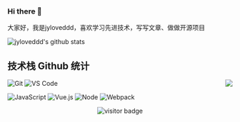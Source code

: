### Hi there 👋
大家好，我是jyloveddd，喜欢学习先进技术，写写文章、做做开源项目
<!--
**jyloveddd/jyloveddd** is a ✨ _special_ ✨ repository because its `README.md` (this file) appears on your GitHub profile.

Here are some ideas to get you started:

- 🔭 I’m currently working on ...
- 🌱 I’m currently learning ...
- 👯 I’m looking to collaborate on ...
- 🤔 I’m looking for help with ...
- 💬 Ask me about ...
- 📫 How to reach me: ...
- 😄 Pronouns: ...
- ⚡ Fun fact: ...
-->
![jyloveddd's github stats](https://github-readme-stats.vercel.app/api?username=jyloveddd&show_icons=true&theme=radical)

## 技术栈 Github 统计
<img align="right" src="https://github-readme-stats.vercel.app/api?username=jyloveddd&show_icons=true">

![Git](https://img.shields.io/badge/-Git-%23F05032?style=for-the-badge&logo=git&logoColor=%23ffffff)
![VS Code](https://img.shields.io/badge/-VSCode-%23007ACC?style=for-the-badge&logo=visual-studio-code)


![JavaScript](https://img.shields.io/badge/-JavaScript-%23F7DF1C?style=for-the-badge&logo=javascript&logoColor=000000&labelColor=%23F7DF1C&color=%23FFCE5A)
![Vue.js](https://img.shields.io/badge/-Vue.js-%232c3e50?style=for-the-badge&logo=Vue.js)
![Node](https://img.shields.io/badge/-NodeJS-%23F05032?style=for-the-badge&logo=Node.js&logoColor=%23ffffff)
![Webpack](https://img.shields.io/badge/-Webpack-%232C3A42?style=for-the-badge&logo=webpack)



<!-- 访客 -->
<p align="center">
  <img src="https://visitor-badge.glitch.me/badge?page_id=oogtq.captain5" alt="visitor badge"/>
</p>

